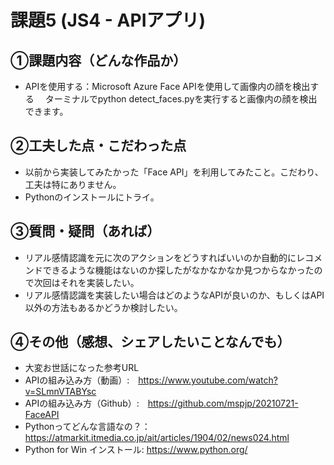 # 課題5 (JS4 - APIアプリ)

## ①課題内容（どんな作品か）
- APIを使用する：Microsoft Azure Face APIを使用して画像内の顔を検出する
　ターミナルでpython detect_faces.pyを実行すると画像内の顔を検出できます。
 
## ②工夫した点・こだわった点
- 以前から実装してみたかった「Face API」を利用してみたこと。こだわり、工夫は特にありません。 
- Pythonのインストールにトライ。

## ③質問・疑問（あれば）
- リアル感情認識を元に次のアクションをどうすればいいのか自動的にレコメンドできるような機能はないのか探したがなかなかなか見つからなかったので次回はそれを実装したい。
- リアル感情認識を実装したい場合はどのようなAPIが良いのか、もしくはAPI以外の方法もあるかどうか検討したい。

## ④その他（感想、シェアしたいことなんでも）
- 大変お世話になった参考URL
- APIの組み込み方（動画）:　https://www.youtube.com/watch?v=SLmnVTABYsc
- APIの組み込み方（Github）:　https://github.com/mspjp/20210721-FaceAPI
- Pythonってどんな言語なの？：https://atmarkit.itmedia.co.jp/ait/articles/1904/02/news024.html
- Python for Win インストール: https://www.python.org/
  
